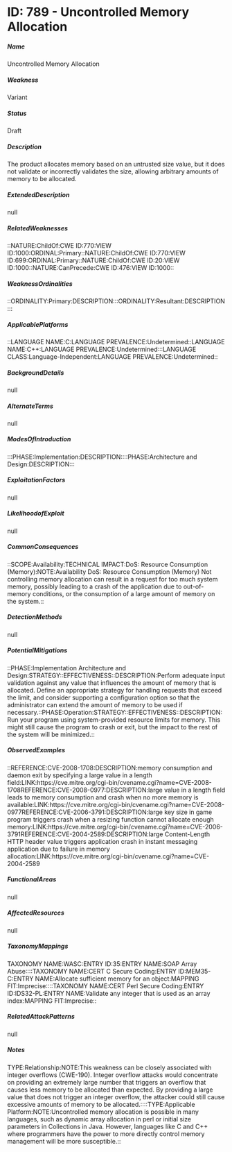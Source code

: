 # ID: 789 - Uncontrolled Memory Allocation
<h5>Name</h5>Uncontrolled Memory Allocation
<h5>Weakness</h5>Variant
<h5>Status</h5>Draft
<h5>Description</h5>The product allocates memory based on an untrusted size value, but it does not validate or incorrectly validates the size, allowing arbitrary amounts of memory to be allocated.
<h5>ExtendedDescription</h5>null
<h5>RelatedWeaknesses</h5>::NATURE:ChildOf:CWE ID:770:VIEW ID:1000:ORDINAL:Primary::NATURE:ChildOf:CWE ID:770:VIEW ID:699:ORDINAL:Primary::NATURE:ChildOf:CWE ID:20:VIEW ID:1000::NATURE:CanPrecede:CWE ID:476:VIEW ID:1000::
<h5>WeaknessOrdinalities</h5>::ORDINALITY:Primary:DESCRIPTION:::ORDINALITY:Resultant:DESCRIPTION:::
<h5>ApplicablePlatforms</h5>::LANGUAGE NAME:C:LANGUAGE PREVALENCE:Undetermined::LANGUAGE NAME:C++:LANGUAGE PREVALENCE:Undetermined:::LANGUAGE CLASS:Language-Independent:LANGUAGE PREVALENCE:Undetermined::
<h5>BackgroundDetails</h5>null
<h5>AlternateTerms</h5>null
<h5>ModesOfIntroduction</h5>:::PHASE:Implementation:DESCRIPTION::::PHASE:Architecture and Design:DESCRIPTION:::
<h5>ExploitationFactors</h5>null
<h5>LikelihoodofExploit</h5>null
<h5>CommonConsequences</h5>::SCOPE:Availability:TECHNICAL IMPACT:DoS: Resource Consumption (Memory):NOTE:Availability DoS: Resource Consumption (Memory) Not controlling memory allocation can result in a request for too much system memory, possibly leading to a crash of the application due to out-of-memory conditions, or the consumption of a large amount of memory on the system.::
<h5>DetectionMethods</h5>null
<h5>PotentialMitigations</h5>::PHASE:Implementation Architecture and Design:STRATEGY::EFFECTIVENESS::DESCRIPTION:Perform adequate input validation against any value that influences the amount of memory that is allocated. Define an appropriate strategy for handling requests that exceed the limit, and consider supporting a configuration option so that the administrator can extend the amount of memory to be used if necessary.::PHASE:Operation:STRATEGY::EFFECTIVENESS::DESCRIPTION:Run your program using system-provided resource limits for memory. This might still cause the program to crash or exit, but the impact to the rest of the system will be minimized.::
<h5>ObservedExamples</h5>::REFERENCE:CVE-2008-1708:DESCRIPTION:memory consumption and daemon exit by specifying a large value in a length field:LINK:https://cve.mitre.org/cgi-bin/cvename.cgi?name=CVE-2008-1708REFERENCE:CVE-2008-0977:DESCRIPTION:large value in a length field leads to memory consumption and crash when no more memory is available:LINK:https://cve.mitre.org/cgi-bin/cvename.cgi?name=CVE-2008-0977REFERENCE:CVE-2006-3791:DESCRIPTION:large key size in game program triggers crash when a resizing function cannot allocate enough memory:LINK:https://cve.mitre.org/cgi-bin/cvename.cgi?name=CVE-2006-3791REFERENCE:CVE-2004-2589:DESCRIPTION:large Content-Length HTTP header value triggers application crash in instant messaging application due to failure in memory allocation:LINK:https://cve.mitre.org/cgi-bin/cvename.cgi?name=CVE-2004-2589
<h5>FunctionalAreas</h5>null
<h5>AffectedResources</h5>null
<h5>TaxonomyMappings</h5>TAXONOMY NAME:WASC:ENTRY ID:35:ENTRY NAME:SOAP Array Abuse::::TAXONOMY NAME:CERT C Secure Coding:ENTRY ID:MEM35-C:ENTRY NAME:Allocate sufficient memory for an object:MAPPING FIT:Imprecise::::TAXONOMY NAME:CERT Perl Secure Coding:ENTRY ID:IDS32-PL:ENTRY NAME:Validate any integer that is used as an array index:MAPPING FIT:Imprecise::
<h5>RelatedAttackPatterns</h5>null
<h5>Notes</h5>TYPE:Relationship:NOTE:This weakness can be closely associated with integer overflows (CWE-190). Integer overflow attacks would concentrate on providing an extremely large number that triggers an overflow that causes less memory to be allocated than expected. By providing a large value that does not trigger an integer overflow, the attacker could still cause excessive amounts of memory to be allocated.::::TYPE:Applicable Platform:NOTE:Uncontrolled memory allocation is possible in many languages, such as dynamic array allocation in perl or initial size parameters in Collections in Java. However, languages like C and C++ where programmers have the power to more directly control memory management will be more susceptible.::

